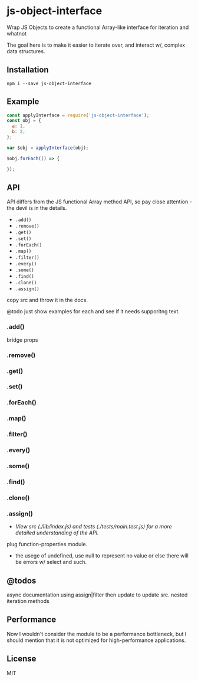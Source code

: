 # js-object-interface

Wrap JS Objects to create a functional Array-like interface for iteration and whatnot

The goal here is to make it easier to iterate over, and interact w/, complex data structures.

## Installation
```
npm i --save js-object-interface
```

## Example
```javascript
const applyInterface = require('js-object-interface');
const obj = {
  a: 1,
  b: 2,
};

var $obj = applyInterface(obj);

$obj.forEach(() => {

});
```

## API

API differs from the JS functional Array method API, so pay close attention - the devil is in the details.

- `.add()`
- `.remove()`
- `.get()`
- `.set()`
- `.forEach()`
- `.map()`
- `.filter()`
- `.every()`
- `.some()`
- `.find()`
- `.clone()`
- `.assign()`

copy src and throw it in the docs.

@todo just show examples for each and see if it needs supporitng text.
### .add()
bridge props
### .remove()
### .get()
### .set()

### .forEach()
### .map()
### .filter()

### .every()
### .some()
### .find()

### .clone()
### .assign()

* *View src (./lib/index.js) and tests (./tests/main.test.js) for a more detailed understanding of the API.*

plug function-properties module.

* the usege of undefined, use null to represent no value or else there will be errors w/ select and such.

## @todos
async documentation
using assign|filter then update to update src.
nested iteration methods

## Performance

Now I wouldn't consider the module to be a performance bottleneck, but I should mention that it is not optimized for high-performance applications.

## License
MIT
